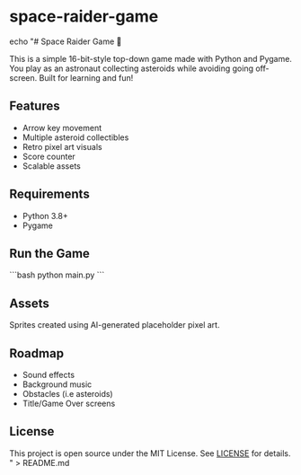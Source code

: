 # space-raider-game

echo "# Space Raider Game 🚀

This is a simple 16-bit-style top-down game made with Python and Pygame. You play as an astronaut collecting asteroids while avoiding going off-screen. Built for learning and fun!

## Features
- Arrow key movement
- Multiple asteroid collectibles
- Retro pixel art visuals
- Score counter
- Scalable assets

## Requirements
- Python 3.8+
- Pygame

## Run the Game
\`\`\`bash
python main.py
\`\`\`

## Assets
Sprites created using AI-generated placeholder pixel art.

## Roadmap
- Sound effects
- Background music
- Obstacles (i.e asteroids)
- Title/Game Over screens

## License
This project is open source under the MIT License. See [LICENSE](LICENSE) for details.
" > README.md

